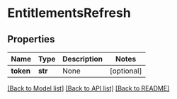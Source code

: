 # EntitlementsRefresh

## Properties
Name | Type | Description | Notes
------------ | ------------- | ------------- | -------------
**token** | **str** | None | [optional] 

[[Back to Model list]](../README.md#documentation-for-models) [[Back to API list]](../README.md#documentation-for-api-endpoints) [[Back to README]](../README.md)


